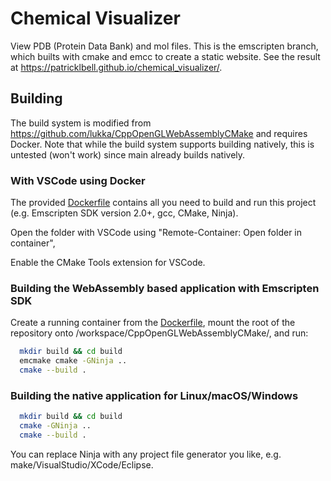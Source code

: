 # Chemical Visualizer
View PDB (Protein Data Bank) and mol files. This is the emscripten branch, which builts with cmake and emcc to create a static website.
See the result at https://patricklbell.github.io/chemical_visualizer/.

## Building
The build system is modified from https://github.com/lukka/CppOpenGLWebAssemblyCMake and requires Docker. Note that while the build system supports building natively, this is untested (won't work) since main already builds natively.

### With VSCode using Docker

The provided [Dockerfile](.devcontainer/Dockerfile) contains all you need to build and run this project (e.g. Emscripten SDK version 2.0+, gcc, CMake, Ninja).

Open the folder with VSCode using "Remote-Container: Open folder in container", 

Enable the CMake Tools extension for VSCode.

### Building the WebAssembly based application with Emscripten SDK

Create a running container from the [Dockerfile](.devcontainer/Dockerfile), mount the root of the repository onto /workspace/CppOpenGLWebAssemblyCMake/,
and run:

  ```bash
    mkdir build && cd build
    emcmake cmake -GNinja ..
    cmake --build .
  ```

### Building the native application for Linux/macOS/Windows

  ```bash
    mkdir build && cd build
    cmake -GNinja ..
    cmake --build .
  ```

You can replace Ninja with any project file generator you like, e.g. make/VisualStudio/XCode/Eclipse.